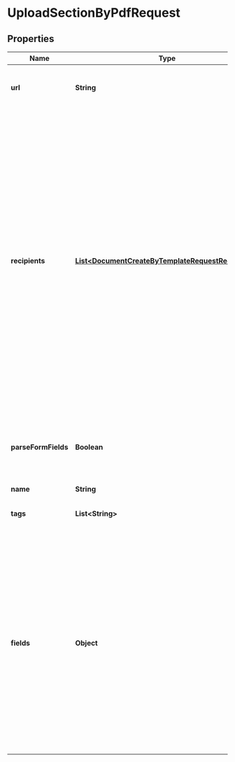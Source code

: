 

# UploadSectionByPdfRequest


## Properties

Name | Type | Description | Notes
------------ | ------------- | ------------- | -------------
**url** | **String** | Use a URL to specify the PDF. We support only URLs starting with https. | 
**recipients** | [**List&lt;DocumentCreateByTemplateRequestRecipients&gt;**](DocumentCreateByTemplateRequestRecipients.md) | The list of recipients you&#39;re sending the document to. Every object must contain the email parameter. The &#x60;role&#x60;, &#x60;first_name&#x60; and &#x60;last_name&#x60; parameters are optional. If the &#x60;role&#x60; parameter passed, a person is assigned all fields matching their corresponding role. If not passed, a person will receive a read-only link to view the document. If the &#x60;first_name&#x60; and &#x60;last_name&#x60; not passed the system 1. creates a new contact, if none exists with the given &#x60;email&#x60;; or 2. gets the existing contact with the given &#x60;email&#x60; that already exists. | 
**parseFormFields** | **Boolean** | Set this parameter as &#x60;true&#x60; if you create a document from a PDF with form fields and as &#x60;false&#x60; if you upload a PDF with field tags. |  [optional]
**name** | **String** |  |  [optional]
**tags** | **List&lt;String&gt;** | Mark your document with one or several tags. |  [optional]
**fields** | **Object** | If you are upload a section from a PDF with field tags, you can pass a list of the fields you&#39;d like to pre-fill in the document. If you are upload a section from a PDF with form fields, list all the fields and provide the &#x60;role&#x60; parameter so that the fields are assigned to document recipients. You can provide empty value for the field so that it&#39;s not pre-filled: \&quot;value\&quot;: \&quot;\&quot;.  |  [optional]



